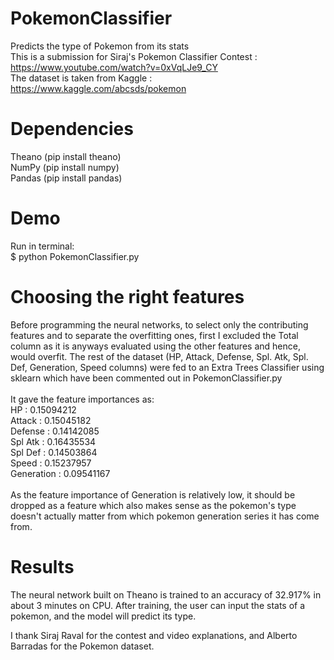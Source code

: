 # PokemonClassifier
Predicts the type of Pokemon from its stats <br/>
This is a submission for Siraj's Pokemon Classifier Contest : https://www.youtube.com/watch?v=0xVqLJe9_CY <br/>
The dataset is taken from Kaggle : https://www.kaggle.com/abcsds/pokemon

# Dependencies

Theano (pip install theano) <br/>
NumPy (pip install numpy) <br/>
Pandas (pip install pandas) <br/>

# Demo

Run in terminal: <br/>
$ python PokemonClassifier.py

# Choosing the right features

Before programming the neural networks, to select only the contributing features and to separate the overfitting ones, first I excluded the Total column as it is anyways evaluated using the other features and hence, would overfit. The rest of the dataset (HP, Attack, Defense, Spl. Atk, Spl. Def, Generation, Speed columns) were fed to an Extra Trees Classifier using sklearn which have been commented out in PokemonClassifier.py <br/>
<br/>
It gave the feature importances as: <br/>
HP : 0.15094212 <br/> 
Attack : 0.15045182 <br/> 
Defense : 0.14142085 <br/> 
Spl Atk : 0.16435534 <br/> 
Spl Def : 0.14503864 <br/> 
Speed : 0.15237957 <br/>
Generation : 0.09541167 <br/> 
<br/>
As the feature importance of Generation is relatively low, it should be dropped as a feature which also makes sense as the pokemon's type doesn't actually matter from which pokemon generation series it has come from.  

# Results

The neural network built on Theano is trained to an accuracy of 32.917% in about 3 minutes on CPU. After training, the user can input the stats of a pokemon, and the model will predict its type. <br/>

I thank Siraj Raval for the contest and video explanations, and Alberto Barradas for the Pokemon dataset. 

